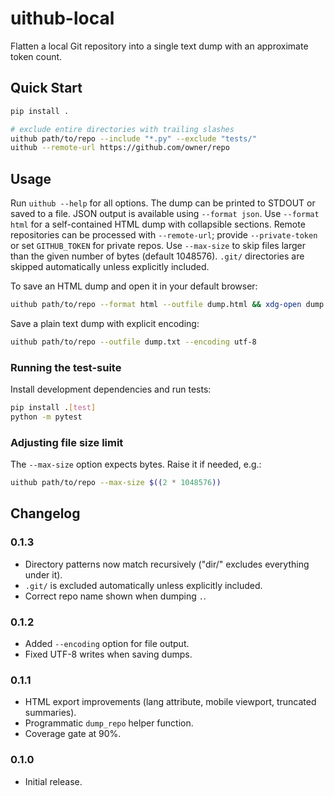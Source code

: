 # uithub-local

Flatten a local Git repository into a single text dump with an approximate token count.

## Quick Start

```bash
pip install .

# exclude entire directories with trailing slashes
uithub path/to/repo --include "*.py" --exclude "tests/" 
uithub --remote-url https://github.com/owner/repo
```

## Usage

Run `uithub --help` for all options. The dump can be printed to STDOUT or saved to a file. JSON output is available using `--format json`. Use `--format html` for a self-contained HTML dump with collapsible sections. Remote repositories can be processed with `--remote-url`; provide `--private-token` or set `GITHUB_TOKEN` for private repos. Use `--max-size` to skip files larger than the given number of bytes (default 1048576).
`.git/` directories are skipped automatically unless explicitly included.

To save an HTML dump and open it in your default browser:

```bash
uithub path/to/repo --format html --outfile dump.html && xdg-open dump.html
```

Save a plain text dump with explicit encoding:

```bash
uithub path/to/repo --outfile dump.txt --encoding utf-8
```

### Running the test-suite

Install development dependencies and run tests:

```bash
pip install .[test]
python -m pytest
```

### Adjusting file size limit

The `--max-size` option expects bytes. Raise it if needed, e.g.:

```bash
uithub path/to/repo --max-size $((2 * 1048576))
```

## Changelog

### 0.1.3
- Directory patterns now match recursively ("dir/" excludes everything under it).
- `.git/` is excluded automatically unless explicitly included.
- Correct repo name shown when dumping `.`.
### 0.1.2
- Added ``--encoding`` option for file output.
- Fixed UTF-8 writes when saving dumps.

### 0.1.1
- HTML export improvements (lang attribute, mobile viewport, truncated summaries).
- Programmatic `dump_repo` helper function.
- Coverage gate at 90%.

### 0.1.0
- Initial release.
